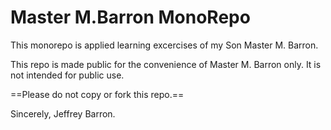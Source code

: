 # Master M.Barron MonoRepo

This monorepo is applied learning excercises of my Son Master M. Barron.

This repo is made public for the convenience of Master M. Barron only. It is not intended for public use.

==Please do not copy or fork this repo.==

Sincerely,
Jeffrey Barron.
